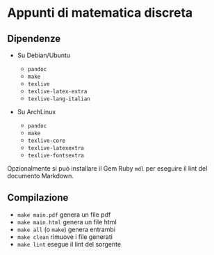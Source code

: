 # Appunti di matematica discreta

## Dipendenze

* Su Debian/Ubuntu

  * `pandoc`
  * `make`
  * `texlive`
  * `texlive-latex-extra`
  * `texlive-lang-italian`

* Su ArchLinux

  * `pandoc`
  * `make`
  * `texlive-core`
  * `texlive-latexextra`
  * `texlive-fontsextra`

Opzionalmente si può installare il Gem Ruby `mdl` per eseguire il lint
del documento Markdown.

## Compilazione

* `make main.pdf` genera un file pdf
* `make main.html` genera un file html
* `make all` (o `make`) genera entrambi
* `make clean` rimuove i file generati
* `make lint` esegue il lint del sorgente
